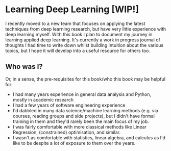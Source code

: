 # Learning Deep Learning [WIP!]

I recently moved to a new team that focuses on applying the latest techniques from deep learning research, but have very little experience with deep learning myself. With this book I plan to document my journey in learning applied deep learning. It's currently a work in progress journal of thoughts I had time to write down whilst building intuition about the various topics, but I hope it will develop into a useful resource for others too.

## Who was I?

Or, in a sense, the pre-requisites for this book/who this book may be helpful for:

- I had many years experience in general data analysis and Python, mostly in academic research
- I had a few years of software engineering experience
- I'd dabbled in many data science/machine learning methods (e.g. via courses, reading groups and side projects), but I didn't have formal training in them and they'd rarely been the main focus of my job.
- I was fairly comfortable with more classical methods like Linear Regression, (constrained) optimisation, and similar. 
- I wasn't as comfortable with statistics, linear algebra, and calculus as I'd like to be despite a lot of exposure to them over the years.

